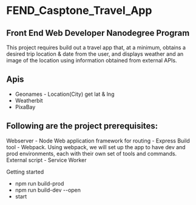 # FEND_Casptone_Travel_App
## Front End Web Developer Nanodegree Program

This project requires build out a travel app that, at a minimum, obtains a desired trip location & date from the user, and displays weather and an image of the location using information obtained from external APIs.

## Apis
- Geonames - Location(City) get lat & lng
- Weatherbit 
- PixaBay

## Following are the project prerequisites:
Webserver - Node
Web application framework for routing - Express
Build tool - Webpack. Using webpack, we will set up the app to have dev and prod environments, each with their own set of tools and commands.
External script - Service Worker

Getting started
- npm run build-prod
- npm run build-dev --open 
- start
